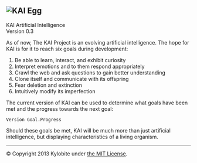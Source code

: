 ![KAI Egg](http://i.imgur.com/1sqlydY.png)
-----
KAI Artificial Intelligence<br>Version 0.3

As of now, The KAI Project is an evolving artificial intelligence. The hope for KAI is for it to reach six goals during development:

1.  Be able to learn, interact, and exhibit curiosity
2.  Interpret emotions and to them respond appropriately
3.  Crawl the web and ask questions to gain better understanding
4.  Clone itself and communicate with its offspring
5.  Fear deletion and extinction
6.  Intuitively modify its imperfection

The current version of KAI can be used to determine what goals have been met and the progress towards the next goal:

```
Version Goal.Progress
```

Should these goals be met, KAI will be much more than just artificial intelligence, but displaying characteristics of a living organism.
***
&copy; Copyright 2013 Kylobite under [the MIT License](LICENSE).